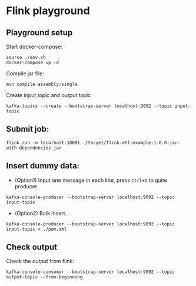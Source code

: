 # Flink playground


## Playground setup

Start docker-compose:

```
source ./env.sh
docker-compose up -d
```

Compile jar file:

```
mvn compile assembly:single
```

Create input topic and output topic

```
kafka-topics --create --bootstrap-server localhost:9092 --topic input-topic
```

## Submit job:

```
flink run -m localhost:18081 ./target/flink-etl-example-1.0.0-jar-with-dependencies.jar
```

## Insert dummy data:

- (Option1) Input one message in each line, press `Ctrl+D` to quite producer.

```
kafka-console-producer --bootstrap-server localhost:9092 --topic input-topic
```

- (Option2) Bulk insert.

```
kafka-console-producer --bootstrap-server localhost:9092 --topic input-topic < ./pom.xml
```


## Check output
Check the output from flink:

```
kafka-console-consumer --bootstrap-server localhost:9092 --topic output-topic --from-beginning
```